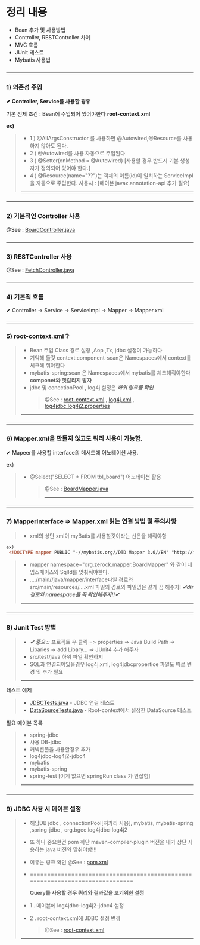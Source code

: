 <h1> 정리 내용 </h1>

- Bean 추가 및 사용방법
- Controller, RESTController 차이
- MVC 흐름
- JUnit 테스트
- Mybatis 사용법

<hr style="margin:25px 0 25px 0"/>

<h3>1) 의존성 주입</h3>
<p><b>✔ Controller, Service를 사용할 경우</b></p>
<p> 기본 전제 조건 : Bean에 주입되어 있어야한다 <b>root-context.xml</b> </p>
<strong> ex) </strong>

> - 1 ) @AllArgsConstructor 를 사용하면 @Autowired,@Resource를 사용하지 않아도 된다.
> - 2 ) @Autowired를 사용 자동으로 주입된다
> - 3 ) @Setter(onMethod = @Autowired) [사용할 경우 반드시 기본 생성자가 정의되어 있어야 한다.]
> - 4 ) @Resource(name="??")는 객체의 이름(id)이 일치하는 ServiceImpl을 자동으로 주입한다.
>   사용시 : [메이븐 javax.annotation-api 추가 필요]
>
> ---

<hr style="margin:25px 0 25px 0"/>

<h3>2) 기본적인 Controller 사용 </h3>

@See : [BoardController.java](https://github.com/edel1212/springStudy/blob/main/ex00/src/main/java/org/zerock/controller/BoardController.java)

<hr style="margin:25px 0 25px 0"/>

<h3>3) RESTController 사용 </h3>

@See : [FetchController.java](https://github.com/edel1212/springStudy/blob/main/ex00/src/main/java/org/zerock/controller/FetchController.java)

<hr style="margin:25px 0 25px 0"/>

<h3>4) 기본적 흐름 </h3>
 <p>✔ Controller -> Service -> ServiceImpl -> Mapper -> Mapper.xml </p>

<hr style="margin:25px 0 25px 0"/>

<h3>5) root-context.xml ❔ </h3>

> - Bean 주입 Class 경로 설정 ,Aop ,Tx, jdbc 설정이 가능하다
> - 기억해 둘것 context:component-scan은 Namespaces에서 context를 체크해 줘야한다
> - mybatis-spring:scan 은 Namespaces에서 mybatis를 체크해줘야한다 **componet와 헷갈리지 말자**
> - jdbc 및 conectionPool , log4j 설정은 **_하위 링크를 확인_**
>   > @See : [root-context.xml](https://github.com/edel1212/springStudy/blob/main/ex00/src/main/webapp/WEB-INF/spring/root-context.xml)
>   > , [log4j.xml](https://github.com/edel1212/springStudy/blob/main/ex00/src/main/resources/log4j.xml)
>   > , [log4jdbc.log4j2.properties](https://github.com/edel1212/springStudy/blob/main/ex00/src/main/resources/log4jdbc.log4j2.properties)
>
> ---

<hr style="margin:25px 0 25px 0"/>
<h3>6) Mapper.xml을 만들지 않고도 쿼리 사용이 가능함.</h3>
<p>✔ Mapeer를 사용할 interface의 메서드에 어노테이션 사용.</p>
  ex)

> - @Select("SELECT \* FROM tbl_board") 어노테이션 활용
>   > @See : [BoardMapper.java](https://github.com/edel1212/springStudy/blob/main/ex00/src/main/java/org/zerock/mapper/BoardMapper.java)
>   >
>   > ***

<hr style="margin:25px 0 25px 0"/>

<h3>7) MapperInterface => Mapper.xml 읽는 연결 방법 및 주의사항</h3>

> - xml의 상단 xml이 myBatis를 사용할것이라는 선은을 해줘야함

```xml
ex)
 <!DOCTYPE mapper PUBLIC "-//mybatis.org//DTD Mapper 3.0//EN" "http://mybatis.org/dtd/mybatis-3-mapper.dtd">
```

> - mapper namespace="org.zerock.mapper.BoardMapper" 와 같이 네임스페이스와 SqlId를 맞춰줘야한다.
> - ..../main//java/mapper/interface파일 경로와 src/main/resources/....xml 파일의 경로와 파일명은 같게 끔 해주자! **_✔dir 경로와 namespace를 꼭 확인해주자!!✔_**
>
> ---

<hr style="margin:25px 0 25px 0"/>

<h3>8) Junit Test 방법</h3>

> - **_✔ 중요 ::_** 프로젝트 우 클릭 => properties => Java Build Path
>   => Libaries => add Libary... => JUnit4 추가 해주자
> - src/test/java 하위 파일 확인하지
> - SQL과 연결되어있을경우 log4j.xml, log4jdbcpropertice 파일도 따로 변경 및 추가 필요
>
> ---

테스트 예제

> - [JDBCTests.java]("https://github.com/edel1212/springStudy/blob/main/ex00/src/test/java/org/zerock/persistence/JDBCTests.java") - JDBC 연결 테스트
> - [DataSourceTests.java]("https://github.com/edel1212/springStudy/blob/main/ex00/src/test/java/org/zerock/persistence/DataSourceTests.java") - Root-context에서 설정한 DataSource 테스트

필요 메이븐 목록

> - spring-jdbc
> - 사용 DB-jdbc
> - 커넥션풀을 사용할경우 추가
> - log4jdbc-log4j2-jdbc4
> - mybatis
> - mybatis-spring
> - spring-test [이게 없으면 springRun class 가 안잡힘]
>
> ---

<hr style="margin:25px 0 25px 0"/>

<h3>9) JDBC 사용 시 메이븐 설정</h3>

> - 해당DB jdbc , connectionPool[히카리 사용], mybatis, mybatis-spring ,spring-jdbc , org.bgee.log4jdbc-log4j2
> - 또 하나 중요한건 pom 하단 maven-compiler-plugin 버전을 내가 상단 사용하는 java 버전와 맞춰야함!!!
> - 이유는 링크 확인 @See : [pom.xml](https://github.com/edel1212/springStudy/blob/main/ex00/pom.xml)
>
> - =============================================================================
>
>   **Query를 사용할 경우 쿼리와 결과값을 보기위한 설정**
>
> - 1 . 메이븐에 log4jdbc-log4j2-jdbc4 설정
> - 2 . root-context.xml에 JDBC 설정 변경
>   > @See : [root-context.xml](https://github.com/edel1212/springStudy/blob/main/ex00/src/main/webapp/WEB-INF/spring/root-context.xml)
>
> ---
